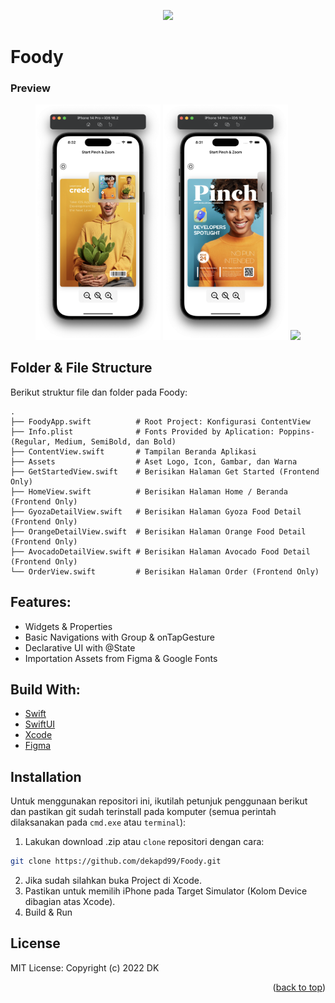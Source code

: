 <!-- ABOUT THE PROJECT -->
<p align="center">
  <a href="#" target="_blank"><img src="Foody.png" width="200"></a>
</p>

# Foody

### Preview
<p align="center">
  <a href="#" target="_blank"><img src="1.png" width="200"></a>
  <a href="#" target="_blank"><img src="2.png" width="200"></a>
  <a href="#" target="_blank"><img src="3.png" width="200"></a>
</p>

<!-- ABOUT THE FILE & FOLDER STRUCTURE -->
## Folder & File Structure
Berikut struktur file dan folder pada Foody:

    .
    ├── FoodyApp.swift          # Root Project: Konfigurasi ContentView
    ├── Info.plist              # Fonts Provided by Aplication: Poppins-(Regular, Medium, SemiBold, dan Bold)
    ├── ContentView.swift       # Tampilan Beranda Aplikasi
    ├── Assets                  # Aset Logo, Icon, Gambar, dan Warna
    ├── GetStartedView.swift    # Berisikan Halaman Get Started (Frontend Only)
    ├── HomeView.swift          # Berisikan Halaman Home / Beranda (Frontend Only)
    ├── GyozaDetailView.swift   # Berisikan Halaman Gyoza Food Detail (Frontend Only)
    ├── OrangeDetailView.swift  # Berisikan Halaman Orange Food Detail (Frontend Only)
    ├── AvocadoDetailView.swift # Berisikan Halaman Avocado Food Detail (Frontend Only)
    └── OrderView.swift         # Berisikan Halaman Order (Frontend Only)

<!-- List of Features -->
## Features:

* Widgets & Properties
* Basic Navigations with Group & onTapGesture
* Declarative UI with @State
* Importation Assets from Figma & Google Fonts

<!-- Used Tools -->
## Build With:

* [Swift](https://www.swift.org/documentation/)
* [SwiftUI](https://developer.apple.com/documentation/swiftui/)
* [Xcode](https://developer.apple.com/xcode/)
* [Figma](https://www.figma.com/file/CeATh4s9pEvlbINBcEF6kk/Foody-UI-Design?node-id=0%3A1)

<!-- How to Install -->
## Installation
Untuk menggunakan repositori ini, ikutilah petunjuk penggunaan berikut dan pastikan git sudah terinstall pada komputer (semua perintah dilaksanakan pada `cmd.exe` atau `terminal`):

1. Lakukan download .zip atau `clone` repositori dengan cara:
```bash
git clone https://github.com/dekapd99/Foody.git
```

2. Jika sudah silahkan buka Project di Xcode.
3. Pastikan untuk memilih iPhone pada Target Simulator (Kolom Device dibagian atas Xcode). 
4. Build & Run

<!-- What Kind of License? -->
## License
MIT License: Copyright (c) 2022 DK

<p align="right">(<a href="#top">back to top</a>)</p>
